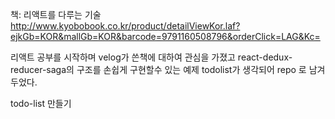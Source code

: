 
책: 리액트를 다루는 기술
http://www.kyobobook.co.kr/product/detailViewKor.laf?ejkGb=KOR&mallGb=KOR&barcode=9791160508796&orderClick=LAG&Kc=


리액트 공부를 시작하며 velog가 쓴책에 대하여 관심을 가졌고 react-dedux-reducer-saga의 구조를
손쉽게 구현할수 있는 예제 todolist가 생각되어 repo 로 남겨두었다.


todo-list 만들기
